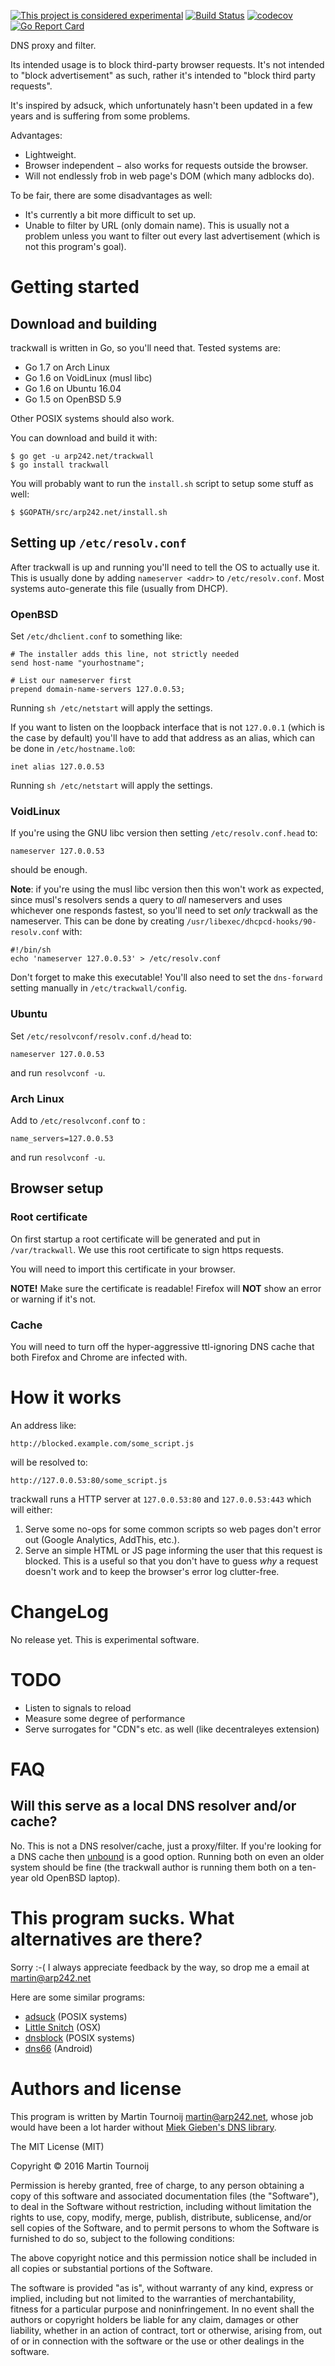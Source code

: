 [![This project is considered experimental](https://img.shields.io/badge/Status-experimental-red.svg)](https://arp242.net/status/experimental)
[![Build Status](https://travis-ci.org/Carpetsmoker/trackwall.svg?branch=master)](https://travis-ci.org/Carpetsmoker/trackwall)
[![codecov](https://codecov.io/gh/Carpetsmoker/trackwall/branch/master/graph/badge.svg)](https://codecov.io/gh/Carpetsmoker/trackwall)
[![Go Report Card](https://goreportcard.com/badge/arp242.net/trackwall)](https://goreportcard.com/report/arp242.net/trackwall)

DNS proxy and filter.

Its intended usage is to block third-party browser requests. It's not intended
to "block advertisement" as such, rather it's intended to "block third party
requests".

It's inspired by adsuck, which unfortunately hasn't been updated in a few years
and is suffering from some problems.

Advantages:

- Lightweight.
- Browser independent − also works for requests outside the browser.
- Will not endlessly frob in web page's DOM (which many adblocks do).

To be fair, there are some disadvantages as well:

- It's currently a bit more difficult to set up.
- Unable to filter by URL (only domain name). This is usually not a problem
  unless you want to filter out every last advertisement (which is not this
  program's goal).

Getting started
===============

Download and building
---------------------
trackwall is written in Go, so you'll need that. Tested systems are:

- Go 1.7 on Arch Linux
- Go 1.6 on VoidLinux (musl libc)
- Go 1.6 on Ubuntu 16.04
- Go 1.5 on OpenBSD 5.9

Other POSIX systems should also work.

You can download and build it with:

	$ go get -u arp242.net/trackwall
	$ go install trackwall

You will probably want to run the `install.sh` script to setup some stuff as
well:

	$ $GOPATH/src/arp242.net/install.sh

Setting up `/etc/resolv.conf`
-----------------------------
After trackwall is up and running you'll need to tell the OS to actually use it.
This is usually done by adding `nameserver <addr>` to `/etc/resolv.conf`. Most
systems auto-generate this file (usually from DHCP).

### OpenBSD
Set `/etc/dhclient.conf` to something like:

	# The installer adds this line, not strictly needed
	send host-name "yourhostname";

	# List our nameserver first
	prepend domain-name-servers 127.0.0.53;

Running `sh /etc/netstart` will apply the settings.

If you want to listen on the loopback interface that is not `127.0.0.1` (which
is the case by default) you'll have to add that address as an alias, which can
be done in `/etc/hostname.lo0`:

	inet alias 127.0.0.53

Running `sh /etc/netstart` will apply the settings.

### VoidLinux
If you're using the GNU libc version then setting `/etc/resolv.conf.head` to:

    nameserver 127.0.0.53

should be enough.

**Note**: if you're using the musl libc version then this won't work as
expected, since musl's resolvers sends a query to *all* nameservers and uses
whichever one responds fastest, so you'll need to set *only* trackwall as the
nameserver. This can be done by creating
`/usr/libexec/dhcpcd-hooks/90-resolv.conf` with:

	#!/bin/sh
	echo 'nameserver 127.0.0.53' > /etc/resolv.conf

Don't forget to make this executable! You'll also need to set the `dns-forward`
setting manually in `/etc/trackwall/config`.

### Ubuntu
Set `/etc/resolvconf/resolv.conf.d/head` to:

	nameserver 127.0.0.53

and run `resolvconf -u`.

### Arch Linux
Add to `/etc/resolvconf.conf` to :

	name_servers=127.0.0.53

and run `resolvconf -u`.


Browser setup
--------------

### Root certificate
On first startup a root certificate will be generated and put in
`/var/trackwall`. We use this root certificate to sign https requests.

You will need to import this certificate in your browser.


**NOTE!** Make sure the certificate is readable! Firefox will **NOT** show an
error or warning if it's not.

### Cache
You will need to turn off the hyper-aggressive ttl-ignoring DNS cache that both
Firefox and Chrome are infected with.

How it works
============
An address like:

	http://blocked.example.com/some_script.js

will be resolved to:

	http://127.0.0.53:80/some_script.js

trackwall runs a HTTP server at `127.0.0.53:80` and `127.0.0.53:443` which will
either:

1. Serve some no-ops for some common scripts so web pages don't error out
   (Google Analytics, AddThis, etc.).
2. Serve an simple HTML or JS page informing the user that this request is
   blocked. This is a useful so that you don't have to guess *why* a request
   doesn't work and to keep the browser's error log clutter-free.

ChangeLog
=========
No release yet. This is experimental software.

TODO
====
- Listen to signals to reload
- Measure some degree of performance
- Serve surrogates for "CDN"s etc. as well (like decentraleyes extension)

FAQ
===

Will this serve as a local DNS resolver and/or cache?
-----------------------------------------------------
No. This is not a DNS resolver/cache, just a proxy/filter. If you're looking for
a DNS cache then [unbound][unbound] is a good option. Running both on even an
older system should be fine (the trackwall author is running them both on a
ten-year old OpenBSD laptop).

This program sucks. What alternatives are there?
================================================
Sorry :-( I always appreciate feedback by the way, so drop me a email at
martin@arp242.net

Here are some similar programs:

- [adsuck][adsuck] (POSIX systems)
- [Little Snitch][little-snitch] (OSX)
- [dnsblock][dnsblock] (POSIX systems)
- [dns66](https://github.com/julian-klode/dns66) (Android)


Authors and license
===================
This program is written by Martin Tournoij <martin@arp242.net>, whose job would
have been a lot harder without [Miek Gieben's DNS library][miekg-dns].

The MIT License (MIT)

Copyright © 2016 Martin Tournoij

Permission is hereby granted, free of charge, to any person obtaining a copy
of this software and associated documentation files (the "Software"), to
deal in the Software without restriction, including without limitation the
rights to use, copy, modify, merge, publish, distribute, sublicense, and/or
sell copies of the Software, and to permit persons to whom the Software is
furnished to do so, subject to the following conditions:

The above copyright notice and this permission notice shall be included in
all copies or substantial portions of the Software.

The software is provided "as is", without warranty of any kind, express or
implied, including but not limited to the warranties of merchantability,
fitness for a particular purpose and noninfringement. In no event shall the
authors or copyright holders be liable for any claim, damages or other
liability, whether in an action of contract, tort or otherwise, arising
from, out of or in connection with the software or the use or other dealings
in the software.

[adsuck]: https://github.com/conformal/adsuck
[miekg-dns]: https://godoc.org/github.com/miekg/dns
[dnsblock]: https://github.com/torrentkino/dnsblock
[little-snitch]: https://www.obdev.at/products/littlesnitch/index.html
[unbound]: https://unbound.net/
